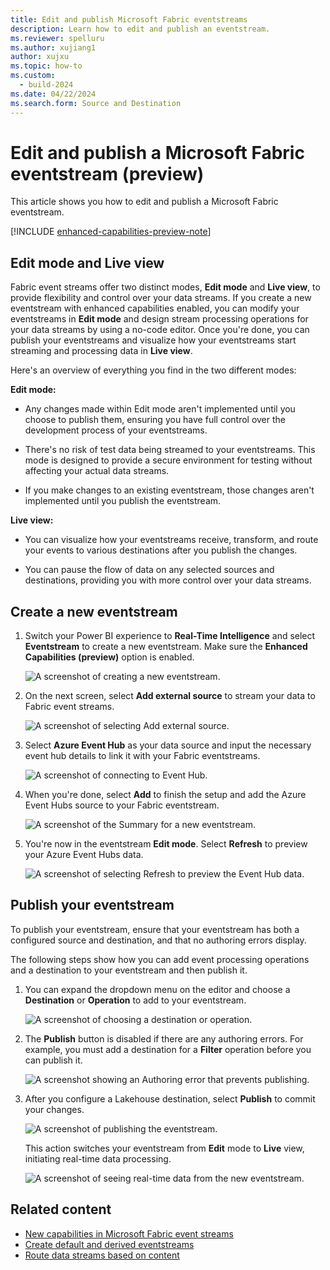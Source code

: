 ```yaml
---
title: Edit and publish Microsoft Fabric eventstreams
description: Learn how to edit and publish an eventstream.
ms.reviewer: spelluru
ms.author: xujiang1
author: xujxu
ms.topic: how-to
ms.custom:
  - build-2024
ms.date: 04/22/2024
ms.search.form: Source and Destination
---
```


# Edit and publish a Microsoft Fabric eventstream (preview)

This article shows you how to edit and publish a Microsoft Fabric eventstream.

[!INCLUDE [enhanced-capabilities-preview-note](./includes/enhanced-capabilities-preview-note.md)]

## Edit mode and Live view

Fabric event streams offer two distinct modes, **Edit mode** and **Live view**, to provide flexibility and control over your data streams. If you create a new eventstream with enhanced capabilities enabled, you can modify your eventstreams in **Edit mode** and design stream processing operations for your data streams by using a no-code editor. Once you're done, you can publish your eventstreams and visualize how your eventstreams start streaming and processing data in **Live view**.

Here's an overview of everything you find in the two different modes:

**Edit mode:**

- Any changes made within Edit mode aren't implemented until you choose to publish them, ensuring you have full control over the development process of your eventstreams.

- There's no risk of test data being streamed to your eventstreams. This mode is designed to provide a secure environment for testing without affecting your actual data streams.

- If you make changes to an existing eventstream, those changes aren't implemented until you publish the eventstream.

**Live view:**

- You can visualize how your eventstreams receive, transform, and route your events to various destinations after you publish the changes.

- You can pause the flow of data on any selected sources and destinations, providing you with more control over your data streams.

## Create a new eventstream

1. Switch your Power BI experience to **Real-Time Intelligence** and select **Eventstream** to create a new eventstream. Make sure the **Enhanced Capabilities (preview)** option is enabled.

   ![A screenshot of creating a new eventstream.](media/edit-publish/new.png)

1. On the next screen, select **Add external source** to stream your data to Fabric event streams.

   ![A screenshot of selecting Add external source.](media/edit-publish/build.png)

1. Select **Azure Event Hub** as your data source and input the necessary event hub details to link it with your Fabric eventstreams.

   ![A screenshot of connecting to Event Hub.](media/edit-publish/connect.png)

1. When you're done, select **Add** to finish the setup and add the Azure Event Hubs source to your Fabric eventstream.

   ![A screenshot of the Summary for a new eventstream.](media/edit-publish/summary.png)

1. You're now in the eventstream **Edit mode**. Select **Refresh** to preview your Azure Event Hubs data.

   ![A screenshot of selecting Refresh to preview the Event Hub data.](media/edit-publish/refresh.png)

## Publish your eventstream

To publish your eventstream, ensure that your eventstream has both a configured source and destination, and that no authoring errors display.

The following steps show how you can add event processing operations and a destination to your eventstream and then publish it.

1. You can expand the dropdown menu on the editor and choose a **Destination** or **Operation** to add to your eventstream.

   ![A screenshot of choosing a destination or operation.](media/edit-publish/destination.png)

1. The **Publish** button is disabled if there are any authoring errors. For example, you must add a destination for a **Filter** operation before you can publish it.

   ![A screenshot showing an Authoring error that prevents publishing.](media/edit-publish/error.png)

1. After you configure a Lakehouse destination, select **Publish** to commit your changes.

   ![A screenshot of publishing the eventstream.](media/edit-publish/publish.png)

   This action switches your eventstream from **Edit** mode to **Live** view, initiating real-time data processing.

   ![A screenshot of seeing real-time data from the new eventstream.](media/edit-publish/preview.png)

## Related content

- [New capabilities in Microsoft Fabric event streams](overview.md)
- [Create default and derived eventstreams](create-default-derived-streams.md)
- [Route data streams based on content](route-events-based-on-content.md)
